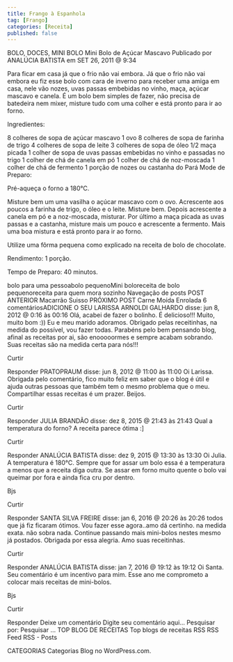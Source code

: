 ```yaml
---
title: Frango à Espanhola
tag: [Frango]
categories: [Receita]
published: false
---
```


BOLO, DOCES, MINI BOLO
Mini Bolo de Açúcar Mascavo
Publicado por ANALÚCIA BATISTA em SET 26, 2011 @ 9:34

Para ficar em casa já que o frio não vai embora.
Já que o frio não vai embora eu fiz esse bolo com cara de inverno para receber uma amiga em casa, nele vão nozes, uvas passas embebidas no vinho, maça, açúcar mascavo e canela. É um bolo bem simples de fazer, não precisa de batedeira nem mixer, misture tudo com uma colher e está pronto para ir ao forno.

Ingredientes:

8 colheres de sopa de açúcar mascavo
1 ovo
8 colheres de sopa de farinha de trigo
4 colheres de sopa de leite
3 colheres de sopa de óleo
1/2 maça picada
1 colher de sopa de uvas passas embebidas no vinho e passadas no trigo
1 colher de chá de canela em pó
1 colher de chá de noz-moscada
1 colher de chá de fermento
1 porção de nozes ou castanha do Pará
Mode de Preparo:

Pré-aqueça o forno a 180°C.

Misture bem um uma vasilha o açúcar mascavo com o ovo. Acrescente aos poucos a farinha de trigo, o óleo e o leite. Misture bem. Depois acrescente a canela em pó e a noz-moscada, misturar. Por último a maça picada as uvas passas e a castanha, misture mais um pouco e acrescente a fermento. Mais uma boa mistura e está pronto para ir ao forno.

Utilize uma fôrma pequena como explicado na receita de bolo de chocolate.

Rendimento: 1 porção.

Tempo de Preparo: 40 minutos.



bolo para uma pessoabolo pequenoMini boloreceita de bolo pequenoreceita para quem mora sozinho
Navegação de posts
POST ANTERIOR
Macarrão Suisso
PRÓXIMO POST
Carne Moída Enrolada
6 comentáriosADICIONE O SEU
LARISSA ARNOLDI GALHARDO disse:
jun 8, 2012 @ 0:16 às 00:16
Olá, acabei de fazer o bolinho. É delicioso!!! Muito, muito bom :)) Eu e meu marido adoramos. Obrigado pelas receitinhas, na medida do possível, vou fazer todas. Parabéns pelo bem pensando blog, afinal as receitas por ai, são enooooormes e sempre acabam sobrando. Suas receitas são na medida certa para nós!!!

Curtir

Responder
PRATOPRAUM disse:
jun 8, 2012 @ 11:00 às 11:00
Oi Larissa. Obrigada pelo comentário, fico muito feliz em saber que o blog é útil e ajuda outras pessoas que também tem o mesmo problema que o meu. Compartilhar essas receitas é um prazer. Beijos.

Curtir

Responder
JULIA BRANDÃO disse:
dez 8, 2015 @ 21:43 às 21:43
Qual a temperatura do forno? A receita parece ótima :]

Curtir

Responder
ANALÚCIA BATISTA disse:
dez 9, 2015 @ 13:30 às 13:30
Oi Julia. A temperatura é 180°C. Sempre que for assar um bolo essa é a temperatura a menos que a receita diga outra. Se assar em forno muito quente o bolo vai queimar por fora e ainda fica cru por dentro.

Bjs

Curtir

Responder
SANTA SILVA FREIRE disse:
jan 6, 2016 @ 20:26 às 20:26
todos que já fiz ficaram ótimos. Vou fazer esse agora..amo dá certinho. na medida exata. não sobra nada. Continue passando mais mini-bolos nestes mesmo já postados. Obrigada por essa alegria. Amo suas receitinhas.

Curtir

Responder
ANALÚCIA BATISTA disse:
jan 7, 2016 @ 19:12 às 19:12
Oi Santa. Seu comentário é um incentivo para mim. Esse ano me comprometo a colocar mais receitas de mini-bolos.

Bjs

Curtir

Responder
Deixe um comentário
Digite seu comentário aqui...
Pesquisar por:
Pesquisar …
TOP BLOG DE RECEITAS
Top blogs de receitas
RSS
RSS Feed RSS - Posts

CATEGORIAS
Categorias
Blog no WordPress.com.

